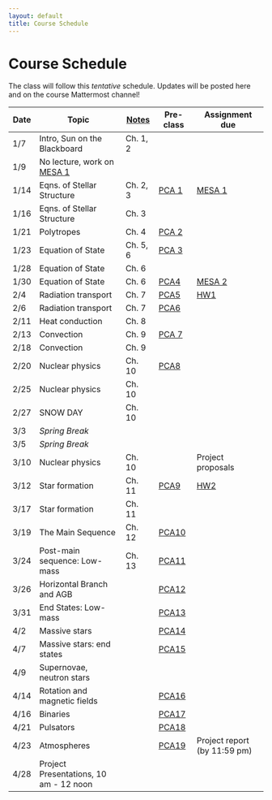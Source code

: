 ```yaml
---
layout: default
title: Course Schedule
---
```


# Course Schedule

The class will follow this _tentative_ schedule. Updates will be posted here and on the course Mattermost channel! 

Date  | Topic                        | [Notes](assets/stellar-notes.pdf) | Pre-class | Assignment due
------|------------------------------|-------|-----------|----------------
1/7   | Intro, Sun on the Blackboard | Ch. 1, 2 | | 
1/9   | No lecture, work on [MESA 1](assignments/mesa1.md)   | |
1/14  | Eqns. of Stellar Structure   | Ch. 2, 3 | [PCA 1](assignments/pca1.md) | [MESA 1](assignments/mesa1.md)
1/16  | Eqns. of Stellar Structure   | Ch. 3 |   |
1/21  | Polytropes                   | Ch. 4 |  [PCA 2](assignments/pca2.md) |
1/23  | Equation of State            | Ch. 5, 6 | [PCA 3](assignments/pca3.md) |
1/28  | Equation of State            | Ch. 6 |  |
1/30  | Equation of State            | Ch. 6 | [PCA4](assignments/pca4.md) | [MESA 2](assignments/mesa2.md)
2/4   | Radiation transport          | Ch. 7 | [PCA5](assignments/pca5.md) | [HW1](assignments/hw1.md)
2/6   | Radiation transport          | Ch. 7 | [PCA6](assignments/pca6.md) | 
2/11  | Heat conduction              | Ch. 8 | |
2/13  | Convection                   | Ch. 9 | [PCA 7](assignments/pca7.md) |
2/18  | Convection                   | Ch. 9 | |
2/20  | Nuclear physics              | Ch. 10 | [PCA8](assignments/pca8.md) | 
2/25  | Nuclear physics              | Ch. 10 | |
2/27  | SNOW DAY              | Ch. 10  | | 
3/3   | *Spring Break*               |  | |
3/5   | *Spring Break*               |  | |
3/10  | Nuclear physics               | Ch. 10  | | Project proposals
3/12  | Star formation               | Ch. 11 | [PCA9](assignments/pca9.md) | [HW2](assignments/hw2.md)
3/17  | Star formation |            Ch. 11 
3/19  | The Main Sequence            | Ch. 12 | [PCA10](assignments/pca10.md) |
3/24  | Post-main sequence: Low-mass | Ch. 13 | [PCA11](assignments/pca11.md) |
3/26  | Horizontal Branch and AGB    |  | [PCA12](assignments/pca12.md) |
3/31  | End States: Low-mass         |  | [PCA13](assignments/pca13.md) |
4/2   | Massive stars                 |  | [PCA14](assignments/pca14.md) |
4/7   | Massive stars: end states     |  | [PCA15](assignments/pca15.md) |
4/9   | Supernovae, neutron stars
4/14 | Rotation and magnetic fields |  | [PCA16](assignments/pca16.md) |
4/16  | Binaries                     |  | [PCA17](assignments/pca17.md) |
4/21  | Pulsators                     |  | [PCA18](assignments/pca18.md) |
4/23  | Atmospheres             |  | [PCA19](assignments/pca19.md) | Project report (by 11:59 pm)
4/28  | Project Presentations, 10 am - 12 noon 

